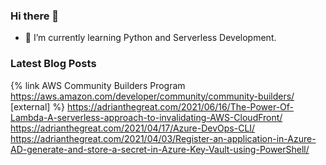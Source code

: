 ### Hi there 👋

- 🌱 I’m currently learning Python and Serverless Development.

### Latest Blog Posts

{% link AWS Community Builders Program https://aws.amazon.com/developer/community/community-builders/ [external] %}
https://adrianthegreat.com/2021/06/16/The-Power-Of-Lambda-A-serverless-approach-to-invalidating-AWS-CloudFront/
https://adrianthegreat.com/2021/04/17/Azure-DevOps-CLI/
https://adrianthegreat.com/2021/04/03/Register-an-application-in-Azure-AD-generate-and-store-a-secret-in-Azure-Key-Vault-using-PowerShell/

<!--
**AdrianM10/adrianm10** is a ✨ _special_ ✨ repository because its `README.md` (this file) appears on your GitHub profile.

Here are some ideas to get you started:

- 🔭 I’m currently working on ...
- 🌱 I’m currently learning ...
- 👯 I’m looking to collaborate on ...
- 🤔 I’m looking for help with ...
- 💬 Ask me about ...
- 📫 How to reach me: ...
- 😄 Pronouns: ...
- ⚡ Fun fact: ...
-->
